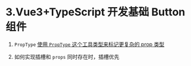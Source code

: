 # 3.Vue3+TypeScript 开发基础 Button 组件

1. `PropType` [使用 `PropType` 这个工具类型来标记更复杂的 prop 类型](https://staging-cn.vuejs.org/guide/typescript/options-api.html#typing-component-props)

2. 如何实现插槽和 `props` 同时存在时，插槽优先
